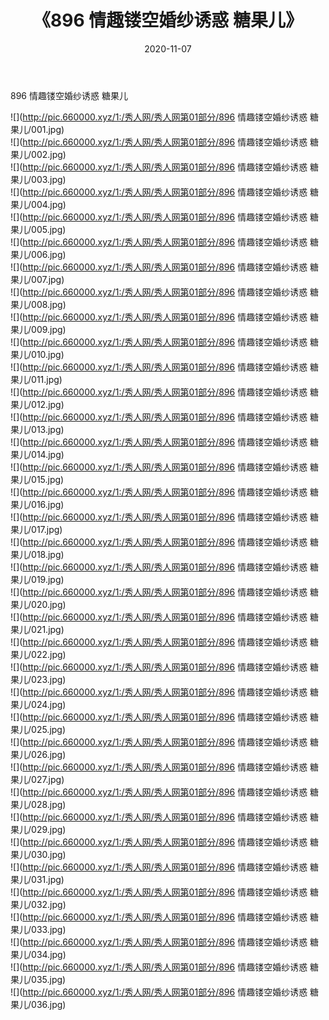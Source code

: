 ﻿---
layout: post
title:  《896 情趣镂空婚纱诱惑 糖果儿》
date:   2020-11-07
img: http://pic.660000.xyz/1:/秀人网/秀人网第01部分/896 情趣镂空婚纱诱惑 糖果儿/000.jpg
categories: [美女, 清纯, 唯美]
---

896 情趣镂空婚纱诱惑 糖果儿

  ![](http://pic.660000.xyz/1:/秀人网/秀人网第01部分/896 情趣镂空婚纱诱惑 糖果儿/001.jpg) <br> ![](http://pic.660000.xyz/1:/秀人网/秀人网第01部分/896 情趣镂空婚纱诱惑 糖果儿/002.jpg) <br> ![](http://pic.660000.xyz/1:/秀人网/秀人网第01部分/896 情趣镂空婚纱诱惑 糖果儿/003.jpg) <br> ![](http://pic.660000.xyz/1:/秀人网/秀人网第01部分/896 情趣镂空婚纱诱惑 糖果儿/004.jpg) <br> ![](http://pic.660000.xyz/1:/秀人网/秀人网第01部分/896 情趣镂空婚纱诱惑 糖果儿/005.jpg) <br> ![](http://pic.660000.xyz/1:/秀人网/秀人网第01部分/896 情趣镂空婚纱诱惑 糖果儿/006.jpg) <br> ![](http://pic.660000.xyz/1:/秀人网/秀人网第01部分/896 情趣镂空婚纱诱惑 糖果儿/007.jpg) <br> ![](http://pic.660000.xyz/1:/秀人网/秀人网第01部分/896 情趣镂空婚纱诱惑 糖果儿/008.jpg) <br> ![](http://pic.660000.xyz/1:/秀人网/秀人网第01部分/896 情趣镂空婚纱诱惑 糖果儿/009.jpg) <br> ![](http://pic.660000.xyz/1:/秀人网/秀人网第01部分/896 情趣镂空婚纱诱惑 糖果儿/010.jpg) <br> ![](http://pic.660000.xyz/1:/秀人网/秀人网第01部分/896 情趣镂空婚纱诱惑 糖果儿/011.jpg) <br> ![](http://pic.660000.xyz/1:/秀人网/秀人网第01部分/896 情趣镂空婚纱诱惑 糖果儿/012.jpg) <br> ![](http://pic.660000.xyz/1:/秀人网/秀人网第01部分/896 情趣镂空婚纱诱惑 糖果儿/013.jpg) <br> ![](http://pic.660000.xyz/1:/秀人网/秀人网第01部分/896 情趣镂空婚纱诱惑 糖果儿/014.jpg) <br> ![](http://pic.660000.xyz/1:/秀人网/秀人网第01部分/896 情趣镂空婚纱诱惑 糖果儿/015.jpg) <br> ![](http://pic.660000.xyz/1:/秀人网/秀人网第01部分/896 情趣镂空婚纱诱惑 糖果儿/016.jpg) <br> ![](http://pic.660000.xyz/1:/秀人网/秀人网第01部分/896 情趣镂空婚纱诱惑 糖果儿/017.jpg) <br> ![](http://pic.660000.xyz/1:/秀人网/秀人网第01部分/896 情趣镂空婚纱诱惑 糖果儿/018.jpg) <br> ![](http://pic.660000.xyz/1:/秀人网/秀人网第01部分/896 情趣镂空婚纱诱惑 糖果儿/019.jpg) <br> ![](http://pic.660000.xyz/1:/秀人网/秀人网第01部分/896 情趣镂空婚纱诱惑 糖果儿/020.jpg) <br> ![](http://pic.660000.xyz/1:/秀人网/秀人网第01部分/896 情趣镂空婚纱诱惑 糖果儿/021.jpg) <br> ![](http://pic.660000.xyz/1:/秀人网/秀人网第01部分/896 情趣镂空婚纱诱惑 糖果儿/022.jpg) <br> ![](http://pic.660000.xyz/1:/秀人网/秀人网第01部分/896 情趣镂空婚纱诱惑 糖果儿/023.jpg) <br> ![](http://pic.660000.xyz/1:/秀人网/秀人网第01部分/896 情趣镂空婚纱诱惑 糖果儿/024.jpg) <br> ![](http://pic.660000.xyz/1:/秀人网/秀人网第01部分/896 情趣镂空婚纱诱惑 糖果儿/025.jpg) <br> ![](http://pic.660000.xyz/1:/秀人网/秀人网第01部分/896 情趣镂空婚纱诱惑 糖果儿/026.jpg) <br> ![](http://pic.660000.xyz/1:/秀人网/秀人网第01部分/896 情趣镂空婚纱诱惑 糖果儿/027.jpg) <br> ![](http://pic.660000.xyz/1:/秀人网/秀人网第01部分/896 情趣镂空婚纱诱惑 糖果儿/028.jpg) <br> ![](http://pic.660000.xyz/1:/秀人网/秀人网第01部分/896 情趣镂空婚纱诱惑 糖果儿/029.jpg) <br> ![](http://pic.660000.xyz/1:/秀人网/秀人网第01部分/896 情趣镂空婚纱诱惑 糖果儿/030.jpg) <br> ![](http://pic.660000.xyz/1:/秀人网/秀人网第01部分/896 情趣镂空婚纱诱惑 糖果儿/031.jpg) <br> ![](http://pic.660000.xyz/1:/秀人网/秀人网第01部分/896 情趣镂空婚纱诱惑 糖果儿/032.jpg) <br> ![](http://pic.660000.xyz/1:/秀人网/秀人网第01部分/896 情趣镂空婚纱诱惑 糖果儿/033.jpg) <br> ![](http://pic.660000.xyz/1:/秀人网/秀人网第01部分/896 情趣镂空婚纱诱惑 糖果儿/034.jpg) <br> ![](http://pic.660000.xyz/1:/秀人网/秀人网第01部分/896 情趣镂空婚纱诱惑 糖果儿/035.jpg) <br> ![](http://pic.660000.xyz/1:/秀人网/秀人网第01部分/896 情趣镂空婚纱诱惑 糖果儿/036.jpg) <br>